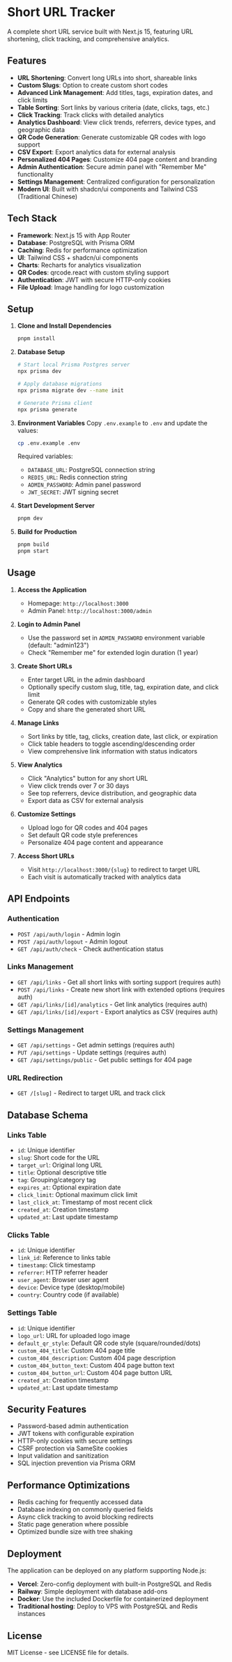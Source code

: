 # Short URL Tracker

A complete short URL service built with Next.js 15, featuring URL shortening, click tracking, and comprehensive analytics.

## Features

- **URL Shortening**: Convert long URLs into short, shareable links
- **Custom Slugs**: Option to create custom short codes
- **Advanced Link Management**: Add titles, tags, expiration dates, and click limits
- **Table Sorting**: Sort links by various criteria (date, clicks, tags, etc.)
- **Click Tracking**: Track clicks with detailed analytics
- **Analytics Dashboard**: View click trends, referrers, device types, and geographic data
- **QR Code Generation**: Generate customizable QR codes with logo support
- **CSV Export**: Export analytics data for external analysis
- **Personalized 404 Pages**: Customize 404 page content and branding
- **Admin Authentication**: Secure admin panel with "Remember Me" functionality
- **Settings Management**: Centralized configuration for personalization
- **Modern UI**: Built with shadcn/ui components and Tailwind CSS (Traditional Chinese)

## Tech Stack

- **Framework**: Next.js 15 with App Router
- **Database**: PostgreSQL with Prisma ORM
- **Caching**: Redis for performance optimization
- **UI**: Tailwind CSS + shadcn/ui components  
- **Charts**: Recharts for analytics visualization
- **QR Codes**: qrcode.react with custom styling support
- **Authentication**: JWT with secure HTTP-only cookies
- **File Upload**: Image handling for logo customization

## Setup

1. **Clone and Install Dependencies**
   ```bash
   pnpm install
   ```

2. **Database Setup**
   ```bash
   # Start local Prisma Postgres server
   npx prisma dev

   # Apply database migrations
   npx prisma migrate dev --name init

   # Generate Prisma client
   npx prisma generate
   ```

3. **Environment Variables**
   Copy `.env.example` to `.env` and update the values:
   ```bash
   cp .env.example .env
   ```
   
   Required variables:
   - `DATABASE_URL`: PostgreSQL connection string
   - `REDIS_URL`: Redis connection string
   - `ADMIN_PASSWORD`: Admin panel password
   - `JWT_SECRET`: JWT signing secret

4. **Start Development Server**
   ```bash
   pnpm dev
   ```

5. **Build for Production**
   ```bash
   pnpm build
   pnpm start
   ```

## Usage

1. **Access the Application**
   - Homepage: `http://localhost:3000`
   - Admin Panel: `http://localhost:3000/admin`

2. **Login to Admin Panel**
   - Use the password set in `ADMIN_PASSWORD` environment variable (default: "admin123")
   - Check "Remember me" for extended login duration (1 year)

3. **Create Short URLs**
   - Enter target URL in the admin dashboard
   - Optionally specify custom slug, title, tag, expiration date, and click limit
   - Generate QR codes with customizable styles
   - Copy and share the generated short URL

4. **Manage Links**
   - Sort links by title, tag, clicks, creation date, last click, or expiration
   - Click table headers to toggle ascending/descending order
   - View comprehensive link information with status indicators

5. **View Analytics**
   - Click "Analytics" button for any short URL
   - View click trends over 7 or 30 days
   - See top referrers, device distribution, and geographic data
   - Export data as CSV for external analysis

6. **Customize Settings**
   - Upload logo for QR codes and 404 pages
   - Set default QR code style preferences
   - Personalize 404 page content and appearance

7. **Access Short URLs**
   - Visit `http://localhost:3000/{slug}` to redirect to target URL
   - Each visit is automatically tracked with analytics data

## API Endpoints

### Authentication
- `POST /api/auth/login` - Admin login
- `POST /api/auth/logout` - Admin logout  
- `GET /api/auth/check` - Check authentication status

### Links Management
- `GET /api/links` - Get all short links with sorting support (requires auth)
- `POST /api/links` - Create new short link with extended options (requires auth)
- `GET /api/links/[id]/analytics` - Get link analytics (requires auth)
- `GET /api/links/[id]/export` - Export analytics as CSV (requires auth)

### Settings Management
- `GET /api/settings` - Get admin settings (requires auth)
- `PUT /api/settings` - Update settings (requires auth)
- `GET /api/settings/public` - Get public settings for 404 page

### URL Redirection
- `GET /[slug]` - Redirect to target URL and track click

## Database Schema

### Links Table
- `id`: Unique identifier
- `slug`: Short code for the URL
- `target_url`: Original long URL
- `title`: Optional descriptive title
- `tag`: Grouping/category tag
- `expires_at`: Optional expiration date
- `click_limit`: Optional maximum click limit
- `last_click_at`: Timestamp of most recent click
- `created_at`: Creation timestamp
- `updated_at`: Last update timestamp

### Clicks Table
- `id`: Unique identifier
- `link_id`: Reference to links table
- `timestamp`: Click timestamp
- `referrer`: HTTP referrer header
- `user_agent`: Browser user agent
- `device`: Device type (desktop/mobile)
- `country`: Country code (if available)

### Settings Table
- `id`: Unique identifier
- `logo_url`: URL for uploaded logo image
- `default_qr_style`: Default QR code style (square/rounded/dots)
- `custom_404_title`: Custom 404 page title
- `custom_404_description`: Custom 404 page description
- `custom_404_button_text`: Custom 404 page button text
- `custom_404_button_url`: Custom 404 page button URL
- `created_at`: Creation timestamp
- `updated_at`: Last update timestamp

## Security Features

- Password-based admin authentication
- JWT tokens with configurable expiration
- HTTP-only cookies with secure settings
- CSRF protection via SameSite cookies
- Input validation and sanitization
- SQL injection prevention via Prisma ORM

## Performance Optimizations

- Redis caching for frequently accessed data
- Database indexing on commonly queried fields
- Async click tracking to avoid blocking redirects
- Static page generation where possible
- Optimized bundle size with tree shaking

## Deployment

The application can be deployed on any platform supporting Node.js:

- **Vercel**: Zero-config deployment with built-in PostgreSQL and Redis
- **Railway**: Simple deployment with database add-ons
- **Docker**: Use the included Dockerfile for containerized deployment
- **Traditional hosting**: Deploy to VPS with PostgreSQL and Redis instances

## License

MIT License - see LICENSE file for details.
